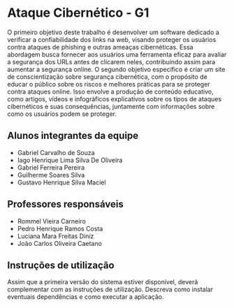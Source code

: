 # Ataque Cibernético - G1

O primeiro objetivo deste trabalho é desenvolver um
software dedicado a verificar a confiabilidade dos links na web,
visando proteger os usuários contra ataques de phishing e outras
ameaças cibernéticas. Essa abordagem busca fornecer aos usuários
uma ferramenta eficaz para avaliar a segurança dos URLs antes de
clicarem neles, contribuindo assim para aumentar a segurança
online. 
O segundo objetivo específico é criar um site de
conscientização sobre segurança cibernética, com o propósito de
educar o público sobre os riscos e melhores práticas para se
proteger contra ataques online. Isso envolve a produção de
conteúdo educativo, como artigos, vídeos e infográficos
explicativos sobre os tipos de ataques cibernéticos e suas
consequências, juntamente com informações sobre como os usuários
podem se proteger.

## Alunos integrantes da equipe

* Gabriel Carvalho de Souza
* Iago Henrique Lima Silva De Oliveira
* Gabriel Ferreira Pereira
* Guilherme Soares Silva
* Gustavo Henrique Silva Maciel

## Professores responsáveis

* Rommel Vieira Carneiro
* Pedro Henrique Ramos Costa
* Luciana Mara Freitas Diniz
* João Carlos Oliveira Caetano

## Instruções de utilização

Assim que a primeira versão do sistema estiver disponível, deverá complementar com as instruções de utilização. Descreva como instalar eventuais dependências e como executar a aplicação.
